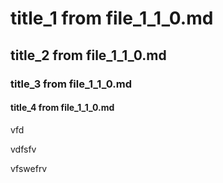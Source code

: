 # title_1 from file_1_1_0.md
## title_2 from file_1_1_0.md
### title_3 from file_1_1_0.md
#### title_4 from file_1_1_0.md

vfd


vdfsfv


vfswefrv
